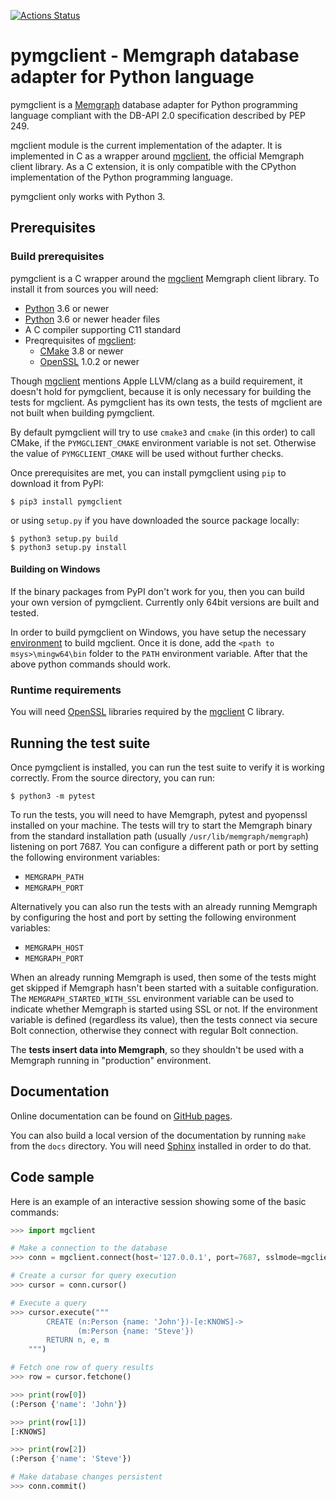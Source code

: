 [![Actions Status](https://github.com/memgraph/pymgclient/workflows/CI/badge.svg)](https://github.com/memgraph/pymgclient/actions)

# pymgclient - Memgraph database adapter for Python language

pymgclient is a [Memgraph](https://memgraph.com) database adapter for Python
programming language compliant with the DB-API 2.0 specification described by
PEP 249.

mgclient module is the current implementation of the adapter. It is implemented
in C as a wrapper around [mgclient](https://github.com/memgraph/mgclient), the
official Memgraph client library. As a C extension, it is only compatible with
the CPython implementation of the Python programming language.

pymgclient only works with Python 3.

## Prerequisites

### Build prerequisites

pymgclient is a C wrapper around the
[mgclient](https://github.com/memgraph/mgclient) Memgraph client library. To
install it from sources you will need:

  - [Python](https://www.python.org/) 3.6 or newer
  - [Python](https://www.python.org/) 3.6 or newer header files
  - A C compiler supporting C11 standard
  - Preqrequisites of [mgclient](mgclient):
    - [CMake](https://cmake.org/) 3.8 or newer
    - [OpenSSL](https://www.openssl.org/) 1.0.2 or newer

Though [mgclient](mgclient) mentions Apple LLVM/clang as a build requirement,
it doesn't hold for pymgclient, because it is only necessary for building the
tests for mgclient. As pymgclient has its own tests, the tests of mgclient are
not built when building pymgclient.

By default pymgclient will try to use `cmake3` and `cmake` (in this order) to
call CMake, if the `PYMGCLIENT_CMAKE` environment variable is not set.
Otherwise the value of `PYMGCLIENT_CMAKE` will be used without further checks.

Once prerequisites are met, you can install pymgclient using `pip` to download
it from PyPI:

```
$ pip3 install pymgclient
```

or using `setup.py` if you have downloaded the source package locally:

```
$ python3 setup.py build
$ python3 setup.py install
```

#### Building on Windows

If the binary packages from PyPI don't work for you, then you can build your
own version of pymgclient. Currently only 64bit versions are built and tested.

In order to build pymgclient on Windows, you have setup the necessary
[environment](https://github.com/memgraph/mgclient#building-and-installing-on-windows)
to build mgclient. Once it is done, add the `<path to msys>\mingw64\bin`
folder to the `PATH` environment variable. After that the above python commands
should work.

### Runtime requirements

You will need [OpenSSL](https://www.openssl.org/) libraries required by
the [mgclient](mgclient) C library.

## Running the test suite

Once pymgclient is installed, you can run the test suite to verify it is
working correctly. From the source directory, you can run:

```
$ python3 -m pytest
```

To run the tests, you will need to have Memgraph, pytest and pyopenssl
installed on your machine. The tests will try to start the Memgraph binary from
the standard installation path (usually `/usr/lib/memgraph/memgraph`) listening
on port 7687. You can configure a different path or port by setting the
following environment variables:

  - `MEMGRAPH_PATH`
  - `MEMGRAPH_PORT`

Alternatively you can also run the tests with an already running Memgraph
by configuring the host and port by setting the following environment
variables:

  - `MEMGRAPH_HOST`
  - `MEMGRAPH_PORT`

When an already running Memgraph is used, then some of the tests might get
skipped if Memgraph hasn't been started with a suitable configuration. The
`MEMGRAPH_STARTED_WITH_SSL` environment variable can be used to indicate
whether Memgraph is started using SSL or not. If the environment variable is
defined (regardless its value), then the tests connect via secure Bolt
connection, otherwise they connect with regular Bolt connection.

The **tests insert data into Memgraph**, so they shouldn't be used with
a Memgraph running in "production" environment.
## Documentation

Online documentation can be found on [GitHub
pages](https://memgraph.github.io/pymgclient/).

You can also build a local version of the documentation by running `make` from
the `docs` directory. You will need [Sphinx](http://www.sphinx-doc.org/)
installed in order to do that.

## Code sample

Here is an example of an interactive session showing some of the basic
commands:

```python
>>> import mgclient

# Make a connection to the database
>>> conn = mgclient.connect(host='127.0.0.1', port=7687, sslmode=mgclient.MG_SSLMODE_REQUIRE)

# Create a cursor for query execution
>>> cursor = conn.cursor()

# Execute a query
>>> cursor.execute("""
        CREATE (n:Person {name: 'John'})-[e:KNOWS]->
               (m:Person {name: 'Steve'})
        RETURN n, e, m
    """)

# Fetch one row of query results
>>> row = cursor.fetchone()

>>> print(row[0])
(:Person {'name': 'John'})

>>> print(row[1])
[:KNOWS]

>>> print(row[2])
(:Person {'name': 'Steve'})

# Make database changes persistent
>>> conn.commit()
```
